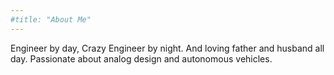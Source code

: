 ```yaml
---
#title: "About Me"
---
```


Engineer by day, Crazy Engineer by night. And loving father and husband all day.
Passionate about analog design and autonomous vehicles.